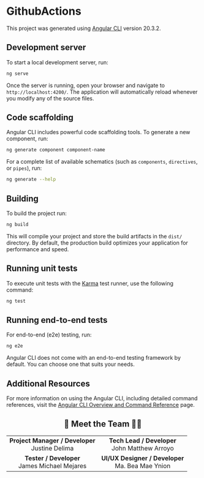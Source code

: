 # GithubActions

This project was generated using [Angular CLI](https://github.com/angular/angular-cli) version 20.3.2.

## Development server

To start a local development server, run:

```bash
ng serve
```

Once the server is running, open your browser and navigate to `http://localhost:4200/`. The application will automatically reload whenever you modify any of the source files.

## Code scaffolding

Angular CLI includes powerful code scaffolding tools. To generate a new component, run:

```bash
ng generate component component-name
```

For a complete list of available schematics (such as `components`, `directives`, or `pipes`), run:

```bash
ng generate --help
```

## Building

To build the project run:

```bash
ng build
```

This will compile your project and store the build artifacts in the `dist/` directory. By default, the production build optimizes your application for performance and speed.

## Running unit tests

To execute unit tests with the [Karma](https://karma-runner.github.io) test runner, use the following command:

```bash
ng test
```

## Running end-to-end tests

For end-to-end (e2e) testing, run:

```bash
ng e2e
```

Angular CLI does not come with an end-to-end testing framework by default. You can choose one that suits your needs.

## Additional Resources

For more information on using the Angular CLI, including detailed command references, visit the [Angular CLI Overview and Command Reference](https://angular.dev/tools/cli) page.

<div align="center">

## 👥 Meet the Team 👨‍💻

<table align="center">
  <tr>
      <td align="center">
        <strong>
          Project Manager / Developer
        </strong><br>Justine Delima
      </td>
      <td align="center">
        <strong>
          Tech Lead / Developer
        </strong><br>John Matthew Arroyo
      </td>
    </tr>
    <tr>     
      <td align="center">
        <strong>
          Tester / Developer
        </strong><br>James Michael Mejares
      </td>
      <td align="center">
        <strong>
          UI/UX Designer / Developer
        </strong><br>Ma. Bea Mae Ynion
      </td>
    </tr>
</table>

</div>
